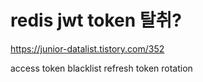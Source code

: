 # redis jwt token 탈취?

https://junior-datalist.tistory.com/352

access token blacklist
refresh token rotation 
